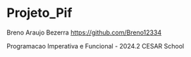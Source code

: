 # Projeto_Pif
Breno Araujo Bezerra
https://github.com/Breno12334

Programacao Imperativa e Funcional - 2024.2
CESAR School
